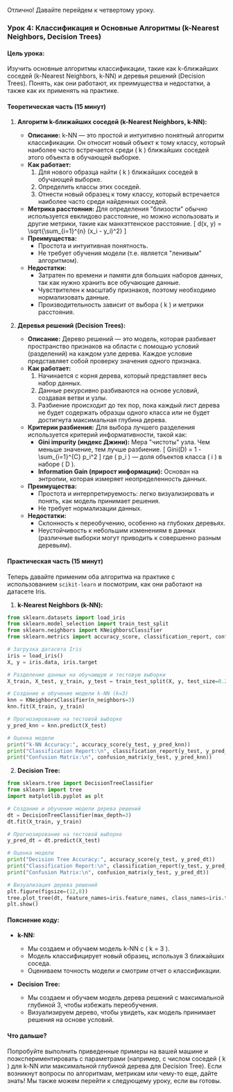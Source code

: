 Отлично! Давайте перейдем к четвертому уроку.

### **Урок 4: Классификация и Основные Алгоритмы (k-Nearest Neighbors, Decision Trees)**

#### **Цель урока:**
Изучить основные алгоритмы классификации, такие как k-ближайших соседей (k-Nearest Neighbors, k-NN) и деревья решений (Decision Trees). Понять, как они работают, их преимущества и недостатки, а также как их применять на практике.

#### **Теоретическая часть (15 минут)**

1. **Алгоритм k-ближайших соседей (k-Nearest Neighbors, k-NN):**
   - **Описание:** k-NN — это простой и интуитивно понятный алгоритм классификации. Он относит новый объект к тому классу, который наиболее часто встречается среди \( k \) ближайших соседей этого объекта в обучающей выборке.
   - **Как работает:**
     1. Для нового образца найти \( k \) ближайших соседей в обучающей выборке.
     2. Определить классы этих соседей.
     3. Отнести новый образец к тому классу, который встречается наиболее часто среди найденных соседей.
   - **Метрика расстояния:** Для определения "близости" обычно используется евклидово расстояние, но можно использовать и другие метрики, такие как манхэттенское расстояние.
     \[
     d(x, y) = \sqrt{\sum_{i=1}^{n} (x_i - y_i)^2}
     \]
   - **Преимущества:**
     - Простота и интуитивная понятность.
     - Не требует обучения модели (т.е. является "ленивым" алгоритмом).
   - **Недостатки:**
     - Затратен по времени и памяти для больших наборов данных, так как нужно хранить все обучающие данные.
     - Чувствителен к масштабу признаков, поэтому необходимо нормализовать данные.
     - Производительность зависит от выбора \( k \) и метрики расстояния.

2. **Деревья решений (Decision Trees):**
   - **Описание:** Дерево решений — это модель, которая разбивает пространство признаков на области с помощью условий (разделений) на каждом узле дерева. Каждое условие представляет собой проверку значения одного признака.
   - **Как работает:**
     1. Начинается с корня дерева, который представляет весь набор данных.
     2. Данные рекурсивно разбиваются на основе условий, создавая ветви и узлы.
     3. Разбиение происходит до тех пор, пока каждый лист дерева не будет содержать образцы одного класса или не будет достигнута максимальная глубина дерева.
   - **Критерии разбиения:** Для выбора лучшего разделения используется критерий информативности, такой как:
     - **Gini impurity (индекс Джини):** Мера "чистоты" узла. Чем меньше значение, тем лучше разбиение.
       \[
       Gini(D) = 1 - \sum_{i=1}^{C} p_i^2
       \]
       где \( p_i \) — доля объектов класса \( i \) в наборе \( D \).
     - **Information Gain (прирост информации):** Основан на энтропии, которая измеряет неопределенность данных.
   - **Преимущества:**
     - Простота и интерпретируемость: легко визуализировать и понять, как модель принимает решения.
     - Не требует нормализации данных.
   - **Недостатки:**
     - Склонность к переобучению, особенно на глубоких деревьях.
     - Неустойчивость к небольшим изменениям в данных (различные выборки могут приводить к совершенно разным деревьям).

#### **Практическая часть (15 минут)**

Теперь давайте применим оба алгоритма на практике с использованием `scikit-learn` и посмотрим, как они работают на датасете Iris.

1. **k-Nearest Neighbors (k-NN):**

```python
from sklearn.datasets import load_iris
from sklearn.model_selection import train_test_split
from sklearn.neighbors import KNeighborsClassifier
from sklearn.metrics import accuracy_score, classification_report, confusion_matrix

# Загрузка датасета Iris
iris = load_iris()
X, y = iris.data, iris.target

# Разделение данных на обучающую и тестовую выборки
X_train, X_test, y_train, y_test = train_test_split(X, y, test_size=0.2, random_state=42)

# Создание и обучение модели k-NN (k=3)
knn = KNeighborsClassifier(n_neighbors=3)
knn.fit(X_train, y_train)

# Прогнозирование на тестовой выборке
y_pred_knn = knn.predict(X_test)

# Оценка модели
print("k-NN Accuracy:", accuracy_score(y_test, y_pred_knn))
print("Classification Report:\n", classification_report(y_test, y_pred_knn))
print("Confusion Matrix:\n", confusion_matrix(y_test, y_pred_knn))
```

2. **Decision Tree:**

```python
from sklearn.tree import DecisionTreeClassifier
from sklearn import tree
import matplotlib.pyplot as plt

# Создание и обучение модели дерева решений
dt = DecisionTreeClassifier(max_depth=3)
dt.fit(X_train, y_train)

# Прогнозирование на тестовой выборке
y_pred_dt = dt.predict(X_test)

# Оценка модели
print("Decision Tree Accuracy:", accuracy_score(y_test, y_pred_dt))
print("Classification Report:\n", classification_report(y_test, y_pred_dt))
print("Confusion Matrix:\n", confusion_matrix(y_test, y_pred_dt))

# Визуализация дерева решений
plt.figure(figsize=(12,8))
tree.plot_tree(dt, feature_names=iris.feature_names, class_names=iris.target_names, filled=True)
plt.show()
```

#### Пояснение коду:

- **k-NN:**
  - Мы создаем и обучаем модель k-NN с \( k = 3 \).
  - Модель классифицирует новый образец, используя 3 ближайших соседа.
  - Оцениваем точность модели и смотрим отчет о классификации.

- **Decision Tree:**
  - Мы создаем и обучаем модель дерева решений с максимальной глубиной 3, чтобы избежать переобучения.
  - Визуализируем дерево, чтобы увидеть, как модель принимает решения на основе условий.

#### Что дальше?

Попробуйте выполнить приведенные примеры на вашей машине и поэкспериментировать с параметрами (например, с числом соседей \( k \) для k-NN или максимальной глубиной дерева для Decision Tree). Если возникнут вопросы по алгоритмам, метрикам или чему-то еще, дайте знать! Мы также можем перейти к следующему уроку, если вы готовы.

